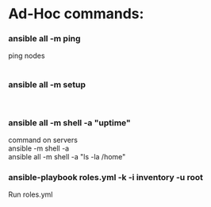 # Ad-Hoc commands:

### ansible all -m ping <br />
ping nodes <br />
<br />

### ansible all -m setup <br />
<br />

### ansible all -m shell -a "uptime"
command on servers  <br />
ansible <server> -m shell -a <command> <br />
ansible all -m shell -a "ls -la /home" <br />
  
### ansible-playbook roles.yml -k -i inventory -u root <br />
Run roles.yml
